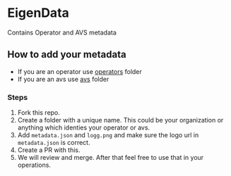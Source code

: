 # EigenData
Contains Operator and AVS metadata

## How to add your metadata
* If you are an operator use [operators](/operators/) folder
* If you are an avs use [avs](./avs/) folder

### Steps
1. Fork this repo.
1. Create a folder with a unique name. This could be your organization or anything which identies your operator or avs.
3. Add `metadata.json` and `logg.png` and make sure the logo url in `metadata.json` is correct.
4. Create a PR with this.
5. We will review and merge. After that feel free to use that in your operations.
